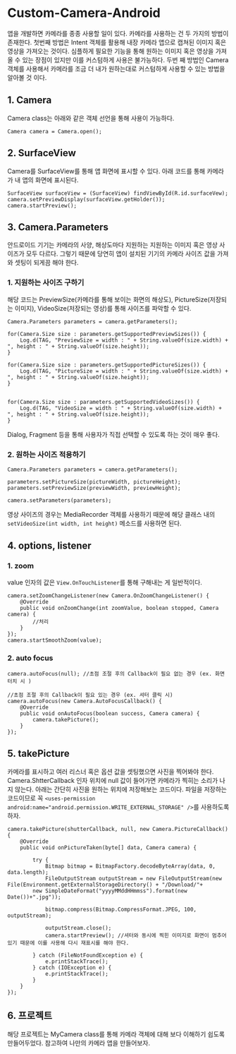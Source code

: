 # Custom-Camera-Android
앱을 개발하면 카메라를 종종 사용할 일이 있다. 카메라를 사용하는 건 두 가지의 방법이 존재한다. 첫번째 방법은 Intent 객체를 활용해 내장 카메라 앱으로  캡쳐된 이미지 혹은 영상을 가져오는 것이다. 심플하게 필요한 기능을 통해 원하는 이미지 혹은 영상을 가져올 수 있는 장점이 있지만 이를 커스텀하게 사용은 불가능하다. 두번 째 방법인 Camera 객체를 사용해서 카메라를 조금 더 내가 원하는대로 커스텀하게 사용할 수 있는 방법을 알아볼 것 이다.

## 1. Camera

Camera class는 아래와 같은 객체 선언을 통해 사용이 가능하다.

```
Camera camera = Camera.open();
```

## 2. SurfaceView 
Camera를 SurfaceView를 통해 앱 화면에 표시할 수 있다.
아래 코드를 통해 카메라가 내 앱의 화면에 표시된다.

```
SurfaceView surfaceView = (SurfaceView) findViewById(R.id.surfaceVew);
camera.setPreviewDisplay(surfaceView.getHolder());
camera.startPreview();
```


## 3. Camera.Parameters
안드로이드 기기는 카메라의  사양, 해상도마다 지원하는 지원하는 이미지 혹은 영상 사이즈가 모두 다르다.
그렇기 때문에 당연히 앱이 설치된 기기의 카메라 사이즈 값을 가져와 셋팅이 되게끔 해야 한다.


### 1. 지원하는 사이즈 구하기
해당 코드는 PreviewSize(카메라를 통해 보이는 화면의 해상도), PictureSize(저장되는 이미지), VideoSize(저장되는 영상)를 통해 사이즈를 파악할 수 있다.

```
Camera.Parameters parameters = camera.getParameters();

for(Camera.Size size : parameters.getSupportedPreviewSizes()) {
    Log.d(TAG, "PreviewSize = width : " + String.valueOf(size.width) + ", height : " + String.valueOf(size.height));
}

for(Camera.Size size : parameters.getSupportedPictureSizes()) {
    Log.d(TAG, "PictureSize = width : " + String.valueOf(size.width) + ", height : " + String.valueOf(size.height));
}


for(Camera.Size size : parameters.getSupportedVideoSizes()) {
    Log.d(TAG, "VideoSize = width : " + String.valueOf(size.width) + ", height : " + String.valueOf(size.height));
}
```
Dialog, Fragment 등을 통해 사용자가 직접 선택할 수 있도록 하는 것이 매우 좋다.

### 2. 원하는 사이즈 적용하기

```
Camera.Parameters parameters = camera.getParameters();

parameters.setPictureSize(pictureWidth, pictureHeight);
parameters.setPreviewSize(previewWidth, previewHeight);

camera.setParameters(parameters);
```

영상 사이즈의 경우는 MediaRecorder 객체를 사용하기 때문에 해당 클래스 내의 `setVideoSize(int width, int height)` 메소드를 사용하면 된다.


## 4. options, listener

### 1. zoom

value 인자의 값은 `View.OnTouchListener`를 통해 구해내는 게 일반적이다.

```
camera.setZoomChangeListener(new Camera.OnZoomChangeListener() {
    @Override
    public void onZoomChange(int zoomValue, boolean stopped, Camera camera) {
        //처리
    }
});
camera.startSmoothZoom(value);
```

### 2. auto focus

```
camera.autoFocus(null); //초점 조절 후의 Callback이 필요 없는 경우 (ex. 화면 터치 시 )

//초점 조절 후의 Callback이 필요 있는 경우 (ex. 셔터 클릭 시)
camera.autoFocus(new Camera.AutoFocusCallback() {
    @Override
    public void onAutoFocus(boolean success, Camera camera) {
        camera.takePicture();
    }
});

```

## 5. takePicture
카메라를 표시하고 여러 리스너 혹은 옵션 값을 셋팅했으면 사진을 찍어봐야 한다.
Camera.ShtterCallback 인자 위치에 null 값이 들어가면 카메라가 찍히는 소리가 나지 않는다.
아래는 간단히 사진을 원하는 위치에 저장해보는 코드이다.
파일을 저장하는 코드이므로 꼭 `<uses-permission android:name="android.permission.WRITE_EXTERNAL_STORAGE" />`를 사용하도록 하자.

```
camera.takePicture(shutterCallback, null, new Camera.PictureCallback() {
    @Override
    public void onPictureTaken(byte[] data, Camera camera) {

        try {
            Bitmap bitmap = BitmapFactory.decodeByteArray(data, 0, data.length);
            FileOutputStream outputStream = new FileOutputStream(new File(Environment.getExternalStorageDirectory() + "/Download/"+
        new SimpleDateFormat("yyyyMMddHHmmss").format(new Date())+".jpg"));

            bitmap.compress(Bitmap.CompressFormat.JPEG, 100, outputStream);

            outputStream.close();
            camera.startPreview(); //셔터와 동시에 찍힌 이미지로 화면이 멈추어 있기 때문에 이를 사용해 다시 재표시를 해야 한다.

        } catch (FileNotFoundException e) {
            e.printStackTrace();
        } catch (IOException e) {
            e.printStackTrace();
        }
    }
});
```


## 6. 프로젝트
해당 프로젝트는 MyCamera class를 통해 카메라 객체에 대해 보다 이해하기 쉽도록 만들어두었다.
참고하여 나만의 카메라 앱을 만들어보자.